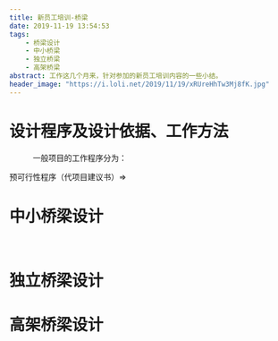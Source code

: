 ```yaml
---
title: 新员工培训-桥梁
date: 2019-11-19 13:54:53
tags:  
	- 桥梁设计
	- 中小桥梁
	- 独立桥梁
	- 高架桥梁
abstract: 工作这几个月来，针对参加的新员工培训内容的一些小结。
header_image: "https://i.loli.net/2019/11/19/xRUreHhTw3Mj8fK.jpg"
---
```

# 设计程序及设计依据、工作方法
&ensp;&ensp;&ensp;&ensp;&ensp;&ensp;一般项目的工作程序分为：

预可行性程序（代项目建议书）$\Rightarrow$

# 中小桥梁设计
&ensp;&ensp;&ensp;&ensp;&ensp;&ensp;

# 独立桥梁设计
# 高架桥梁设计